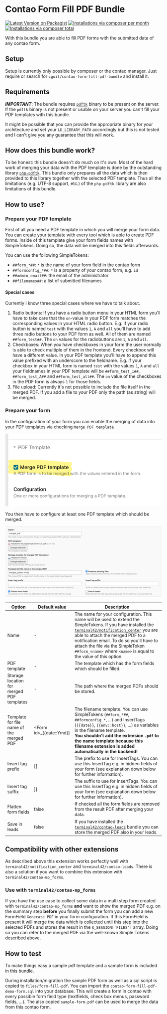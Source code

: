 # Contao Form Fill PDF Bundle

[![Latest Version on Packagist](http://img.shields.io/packagist/v/cgoit/contao-form-fill-pdf-bundle.svg?style=flat)](https://packagist.org/packages/cgoit/contao-form-fill-pdf-bundle)
[![Installations via composer per month](http://img.shields.io/packagist/dm/cgoit/contao-form-fill-pdf-bundle.svg?style=flat)](https://packagist.org/packages/cgoit/contao-form-fill-pdf-bundle)
[![Installations via composer total](http://img.shields.io/packagist/dt/cgoit/contao-form-fill-pdf-bundle.svg?style=flat)](https://packagist.org/packages/cgoit/contao-form-fill-pdf-bundle)

With this bundle you are able to fill PDF forms with the submitted data of any contao form.

## Setup ##

Setup is currently only possible by composer or the contao manager. Just require or search for ```cgoit/contao-form-fill-pdf-bundle``` and install it.

## Requirements ##

***IMPORTANT***: The bundle requires [`pdftk`](https://www.pdflabs.com/tools/pdftk-the-pdf-toolkit/) binary to be present on the server. If the `pdftk` binary is not present or usable on your server you can't fill your PDF templates with this bundle.

It might be possible that you can provide the appropriate binary for your architecture and set your `LD_LIBRARY_PATH` accordingly but this is not tested and I can't give you any guarantee that this will work.

## How does this bundle work? ##

To be honest: this bundle doesn't do much on it's own. Most of the hard work of merging your data with the PDF template is done by the outstanding library [`php-pdftk`](https://github.com/mikehaertl/php-pdftk). This bundle only prepares all the data which is then provided to this library together with the selected PDF template. Thus all the limitations (e.g. UTF-8 support, etc.) of the `php-pdftk` library are also limitations of this bundle.

## How to use? ##

### Prepare your PDF template ###

First of all you need a PDF template in which you will merge your form data. You can create your template with every tool which is able to create PDF forms.
Inside of this template give your form fields names with SimpleTokens. Doing so, the data will be merged into this fields afterwards.

You can use the following SimpleTokens: 

- `##form_*##`: `*` is the name of your form field in the contao form
- `##formconfig_*##`: `*` is a property of your contao form, e.g. `id`
- `##admin_email##`: the email of the administrator
- `##filenames##`: a list of submitted filenames

#### Special cases ####

Currently I know three special cases where we have to talk about.

1. Radio buttons: If you have a radio button menu in your HTML form you'll have to take care that the `on`-value in your PDF form matches the corresponding values in your HTML radio button. E.g. if your radio button is named `test` with the values `1`, `A` and `all` you'll have to add three radio buttons to your PDF form as well. All of them are named `##form_test##`. The `on` values for the radiobuttons are `1`, `A` and `all`.
2. Checkboxes: When you have checkboxes in your form the user normally is able to check multiple of them in the frontend. Every checkbox will have a different value. In your PDF template you'll have to append this value prefixed with an underscore to the fieldname. E.g. if your checkbox in your HTML form is named `test` with the values `1`, `A` and `all` your fieldnames in your PDF template will be `##form_test_1##`, `##form_test_A##` and `##form_test_all##`. The `on` value of the checkboxes in the PDF form is always `1` for those fields.
3. File upload: Currently it's not possible to include the file itself in the merged PDF. If you add a file to your PDF only the path (as string) will be merged.

### Prepare your form ###

In the configuration of your form you can enable the merging of data into your PDF templates via checking `Merge PDF template`

![Enable the merging of data into PDF templates](docs/enable-merging.png)

You then have to configure at least one PDF template which should be merged.

![Configure the merging of data into a PDF template](docs/merge-configuration.png)

| Option | Default value             | Description                                                                                                                                                                                                                                                                                                                                        |
|-------|---------------------------|----------------------------------------------------------------------------------------------------------------------------------------------------------------------------------------------------------------------------------------------------------------------------------------------------------------------------------------------------|
| Name | -                         | The name for your configuration. This name will be used to extend the SimpleTokens. If you have installed the [`terminal42/notification_center`](https://github.com/terminal42/contao-notification_center) you are able to attach the merged PDF to a notification email. To do so you'll have to attach the file via the SimpleToken `##form_<name>` where `<name>` is equal to the value of this option. |
| PDF template | -                         | The template which has the form fields which should be filled.                                                                                                                                                                                                                                                                                     |
| Storage location for merged PDF templates | -                         | The path where the merged PDFs should be stored.                                                                                                                                                                                                                                                                                                   |
| Template for file name of the merged PDF | \<Form id\>_{{date::Ymd}} | The filename template. You can use SimpleTokens (`##form_*##`, `##formconfig_*`, ...) and  InsertTags (`{{date}}`, `{{env::host}}`, ...) as variables in the filename template.<br/>**You shouldn't add the extension `.pdf` to the name template because this filename extension is added automatically in the backend!**                         |
| Insert tag prefix | [[                        | The prefix to use for InsertTags. You can use this InsertTag e.g. in hidden fields of your form (see explanation down below for further information).                                                                                                                                                                                              |
| Insert tag suffix | ]]                        | The suffix to use for InsertTags. You can use this InsertTag e.g. in hidden fields of your form (see explanation down below for further information).                                                                                                                                                                                              |
| Flatten form fields | false                     | If checked all the form fields are removed from the result PDF after merging your data.                                                                                                                                                                                                                                                            |
| Save in leads | false                     | If you have installed the [`terminal42/contao-leads`](https://github.com/terminal42/contao-leads) bundle you can store the merged PDF also in your leads.                                                                                                                                                                                                                                    |

## Compatibility with other extensions ##

As described above this extension works perfectly well with `terminal42/notification_center` and `terminal42/contao-leads`. There is also a solution if you want to combine this extension with `terminal42/contao-mp_forms`.

### Use with `terminal42/contao-mp_forms` ###

If you have the use case to collect some data in a multi step form created with `terminal42/contao-mp_forms` **and** want to show the merged PDF e.g. on the summary step **before** you finally submit the form you can add a new FormField `Generate PDF` in your form configuration. If this FormField is present it will merge the data which is collected until this step into the selected PDFs and stores the result in the `$_SESSION['FILES']` array. Doing so you can refer to the merged PDF via the well-known Simple Tokens described above. 

## How to test ##

To make things easy a sample pdf template and a sample form is included in this bundle.

During installation/migration the sample PDF form as well as a sql script is copied to `files/form-fill-pdf`. You can import the `contao-form-fill-pdf-demo-form.sql` into your database. This will create a form in contao with every possible form field type (textfields, check box menus, password fields, ...). The also copied `sample-form.pdf` can be used to merge the data from this contao form.

